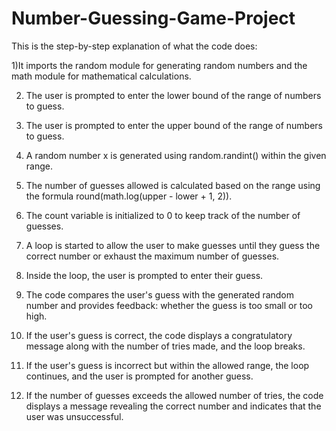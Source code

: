 # Number-Guessing-Game-Project
This is the step-by-step explanation of what the code does:

1)It imports the random module for generating random numbers and the math module for mathematical calculations.

2) The user is prompted to enter the lower bound of the range of numbers to guess.

3) The user is prompted to enter the upper bound of the range of numbers to guess.

4) A random number x is generated using random.randint() within the given range.

5) The number of guesses allowed is calculated based on the range using the formula round(math.log(upper - lower + 1, 2)).

6) The count variable is initialized to 0 to keep track of the number of guesses.

7) A loop is started to allow the user to make guesses until they guess the correct number or exhaust the maximum number of guesses.

8) Inside the loop, the user is prompted to enter their guess.

9) The code compares the user's guess with the generated random number and provides feedback: whether the guess is too small or too high.

10) If the user's guess is correct, the code displays a congratulatory message along with the number of tries made, and the loop breaks.

11) If the user's guess is incorrect but within the allowed range, the loop continues, and the user is prompted for another guess.

12) If the number of guesses exceeds the allowed number of tries, the code displays a message revealing the correct number and indicates that the user was unsuccessful.
